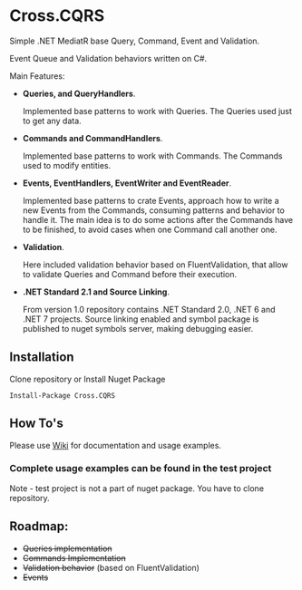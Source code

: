 # Cross.CQRS

Simple .NET MediatR base Query, Command, Event and Validation.

Event Queue and Validation behaviors written on C#.

Main Features:
* **Queries, and QueryHandlers**. 

  Implemented base patterns to work with Queries. The Queries used just to get any data.

* **Commands and CommandHandlers**.

  Implemented base patterns to work with Commands. The Commands used to modify entities. 

* **Events, EventHandlers, EventWriter and EventReader**. 

  Implemented base patterns to crate Events, approach how to write a new Events from the Commands, consuming patterns and behavior to handle it.
  The main idea is to do some actions after the Commands have to be finished, to avoid cases when one Command call another one.

* **Validation**.

  Here included validation behavior based on FluentValidation, that allow to validate Queries and Command before their execution. 

* **.NET Standard 2.1 and Source Linking**. 

  From version 1.0 repository contains .NET Standard 2.0, .NET 6 and .NET 7 projects.
  Source linking enabled and symbol package is published to nuget symbols server, making debugging easier.

## Installation

Clone repository or Install Nuget Package
```
Install-Package Cross.CQRS
```
## How To's

Please use [Wiki](https://github.com/denis-peshkov/Cross.CQRS/wiki) for documentation and usage examples.

### Complete usage examples can be found in the test project ###
Note - test project is not a part of nuget package. You have to clone repository.

## Roadmap:
- ~~Queries implementation~~
- ~~Commands Implementation~~
- ~~Validation behavior~~ (based on FluentValidation)
- ~~Events~~
